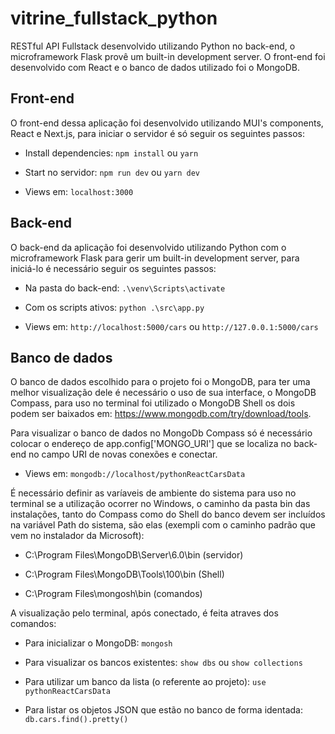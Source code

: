# vitrine_fullstack_python
 
RESTful API Fullstack desenvolvido utilizando Python no back-end, o microframework Flask provê um built-in development server. O front-end foi desenvolvido com React e o banco de dados utilizado foi o MongoDB.

## Front-end

O front-end dessa aplicação foi desenvolvido utilizando  MUI's components, React e Next.js, para iniciar o servidor é só seguir os seguintes passos:


- Install dependencies: `npm install` ou `yarn`

- Start no servidor: `npm run dev` ou `yarn dev`

- Views em: `localhost:3000`

## Back-end

O back-end da aplicação foi desenvolvido utilizando Python com o microframework Flask para gerir um built-in development server, para iniciá-lo é necessário seguir os seguintes passos:

- Na pasta do back-end: `.\venv\Scripts\activate`

- Com os scripts ativos: `python .\src\app.py`

- Views em: `http://localhost:5000/cars` ou `http://127.0.0.1:5000/cars`

## Banco de dados

O banco de dados escolhido para o projeto foi o MongoDB, para ter uma melhor visualização dele é necessário o uso de sua interface, o MongoDB Compass, para uso no terminal foi utilizado o MongoDB Shell os dois podem ser baixados em: https://www.mongodb.com/try/download/tools.

Para visualizar o banco de dados no MongoDb Compass só é necessário colocar o endereço de app.config['MONGO_URI'] que se localiza no back-end no campo URI de novas conexões e conectar.

- Views em: `mongodb://localhost/pythonReactCarsData`

É necessário definir as varíaveis de ambiente do sistema para uso no terminal se a utilização ocorrer no Windows, o caminho da pasta bin das instalações, tanto do Compass como do Shell do banco devem ser incluídos na variável Path do sistema, são elas (exempli com o caminho padrão que vem no instalador da Microsoft):

- C:\Program Files\MongoDB\Server\6.0\bin (servidor)

- C:\Program Files\MongoDB\Tools\100\bin (Shell)

- C:\Program Files\mongosh\bin (comandos)

A visualização pelo terminal, após conectado, é feita atraves dos comandos:

- Para inicializar o MongoDB: `mongosh`

- Para visualizar os bancos existentes: `show dbs` ou `show collections`

- Para utilizar um banco da lista (o referente ao projeto): `use pythonReactCarsData`

- Para listar os objetos JSON que estão no banco de forma identada: `db.cars.find().pretty()`

